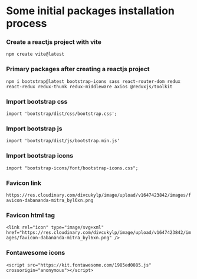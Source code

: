 # Some initial packages installation process
### Create a reactjs project with vite
`npm create vite@latest`
### Primary packages after creating a reactjs project
`npm i bootstrap@latest bootstrap-icons sass react-router-dom redux react-redux redux-thunk redux-middleware axios @reduxjs/toolkit`
### Import bootstrap css
`import 'bootstrap/dist/css/bootstrap.css';`
### Import bootstrap js
`import 'bootstrap/dist/js/bootstrap.min.js'`
### Import bootstrap icons
`import "bootstrap-icons/font/bootstrap-icons.css";`
### Favicon link
`https://res.cloudinary.com/divcukylp/image/upload/v1647423842/images/favicon-dabananda-mitra_byl6xn.png`
### Favicon html tag
`<link rel="icon" type="image/svg+xml" href="https://res.cloudinary.com/divcukylp/image/upload/v1647423842/images/favicon-dabananda-mitra_byl6xn.png" />`
### Fontawesome icons
`<script src="https://kit.fontawesome.com/1985ed0085.js" crossorigin="anonymous"></script>`
